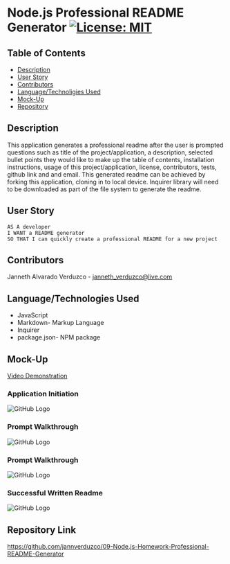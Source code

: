 # Node.js Professional README Generator   [![License: MIT](https://img.shields.io/badge/License-MIT-yellow.svg)](https://opensource.org/licenses/MIT)

## Table of Contents
  * [Description](#Description)
  * [User Story](#User-Story)
  * [Contributors](#Contributors)
  * [Language/Technoligies Used](#Language/Technologies-Used)
  * [Mock-Up](#Mock-Up)    
  * [Repository](#Repository-Link)


## Description 
This application generates a professional readme after the user is prompted questions such as title of the project/application, a description, selected bullet points they would like to make up the table of contents, installation instructions, usage of this project/application, license, contributors, tests, github link and and email. This generated readme can be achieved by forking this application, cloning in to local device. Inquirer library will need to be downloaded as part of the file system to generate the readme.

## User Story
```
AS A developer
I WANT a README generator
SO THAT I can quickly create a professional README for a new project
```

## Contributors
Janneth Alvarado Verduzco - janneth_verduzco@live.com

## Language/Technologies Used
* JavaScript
* Markdown- Markup Language
* Inquirer
* package.json- NPM package 


## Mock-Up 
[Video Demonstration](https://drive.google.com/file/d/1ryaVtJ073vqFscW5tlpbJdlwwlnAJB_f/view)

### Application Initiation
![GitHub Logo](Images/node-index.PNG)

### Prompt Walkthrough
![GitHub Logo](Images/first-3-questions.PNG)

### Prompt Walkthrough
![GitHub Logo](Images/last-questions.PNG)

### Successful Written Readme
![GitHub Logo](Images/readme-generated.PNG)


## Repository Link
https://github.com/jannverduzco/09-Node.js-Homework-Professional-README-Generator
